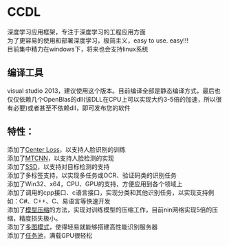 # CCDL
深度学习应用框架，专注于深度学习的工程应用方面<br/>
为了更容易的使用和部署深度学习，极简主义，easy to use. easy!!!<br/>
目前集中精力在windows下，将来也会支持linux系统<br/>

## 编译工具
visual studio 2013，建议使用这个版本。目前编译全部是静态编译方式，最后也仅仅依赖几个OpenBlas的dll(该DLL在CPU上可以实现大约3-5倍的加速，所以很有必要)或者甚至不依赖dll，即可发布您的软件<br/>

## 特性：
添加了[Center Loss](https://github.com/ydwen/caffe-face)，以支持人脸识别的训练<br/>
添加了[MTCNN](https://github.com/happynear/MTCNN_face_detection_alignment)，以支持人脸检测的实现<br/>
添加了[SSD](https://github.com/weiliu89/caffe/tree/ssd)，以支持对目标检测的支持<br/>
添加了多标签支持，以实现多任务或OCR、验证码类的识别任务<br/>
添加了Win32、x64，CPU、GPU的支持，方便应用到各个领域上<br/>
添加了调用的cpp接口、c语言接口，实现分类和其他识别任务，以实现支持例如：C#、C++、C、易语言等快速开发<br/>
添加了[模型压缩](https://github.com/dlunion/CCDL/tree/master/caffe-easy/support/model_compress)的方法，实现对训练模型的压缩工作，目前nin网络实现5倍的压缩，精度损失极小。<br/>
添加了[多图模式](https://github.com/dlunion/CCDL/blob/master/caffe-easy/support/classification/classification.cpp)，使得轻易就能够搭建高性能识别服务器<br/>
添加了[任务池](https://github.com/dlunion/CCDL/blob/master/caffe-easy/support/classification/task_pool.cpp)，满载GPU很轻松<br/>